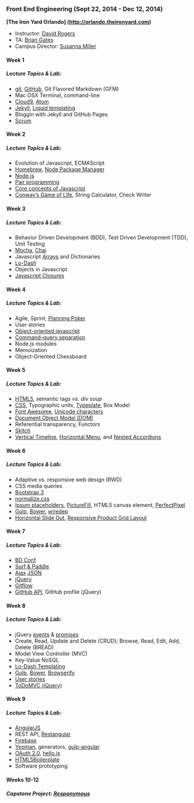 ### Front End Engineering (Sept 22, 2014 - Dec 12, 2014)
**[The Iron Yard Orlando] (http://orlando.theironyard.com)**
* Instructor: [David Rogers](https://github.com/al_the_x)
* TA: [Brian Gates](https://github.com/bgates)
* Campus Director: [Susanna Miller](http://theironyard.com/about/team/#susanna)

#### Week 1

##### Lecture Topics & Lab: 
* [git](http://git-scm.com/), [GitHub](https://github.com/phillycc), Git Flavored Markdown (GFM)
* Mac OSX Terminal, command-line
* [Cloud9](https://c9.io/), [Atom](https://atom.io/)
* [Jekyll](http://jekyllrb.com/), [Liquid templating](http://jekyllrb.com/docs/templates/)
* Bloggin with Jekyll and GitHub Pages 
* [Scrum](http://en.wikipedia.org/wiki/Scrum_%28software_development%29)

#### Week 2

##### Lecture Topics & Lab: 
* Evolution of Javascript, ECMAScript 
* [Homebrew](http://brew.sh/), [Node Package Manager](https://www.npmjs.com/)
* [Node.js](http://nodejs.org/)
* [Pair programming](http://en.wikipedia.org/wiki/Pair_programming)
* [Core concepts of Javascript](https://developer.mozilla.org/en-US/docs/Web/JavaScript)
* [Conway’s Game of Life](http://en.wikipedia.org/wiki/Conway's_Game_of_Life), String Calculator, Check Writer

#### Week 3

##### Lecture Topics & Lab: 
* Behavior Driven Development (BDD), Test Driven Development (TDD), Unit Testing
* [Mocha](http://mochajs.org/), [Chai](http://chaijs.com/)
* Javascript [Arrays](https://developer.mozilla.org/en-US/docs/Web/JavaScript/Reference/Global_Objects/Array) and Dictionaries
* [Lo-Dash](https://lodash.com/)
* Objects in Javascript
* [Javascript Closures](https://developer.mozilla.org/en-US/docs/Web/JavaScript/Guide/Closures)

#### Week 4

##### Lecture Topics & Lab: 
* Agile, Sprint, [Planning Poker](http://www.mountaingoatsoftware.com/agile/planning-poker) 
* User stories
* [Object-oriented javascript](https://developer.mozilla.org/en-US/docs/Web/JavaScript/Introduction_to_Object-Oriented_JavaScript)
* [Command–query separation](http://martinfowler.com/bliki/CommandQuerySeparation.html)
* Node.js modules
* Memoization
* Object-Oriented Chessboard

#### Week 5

##### Lecture Topics & Lab: 
* [HTML5](https://developer.mozilla.org/en-US/docs/Web/Guide/HTML/HTML5), semantic tags vs. *div soup*
* [CSS](https://developer.mozilla.org/en-US/docs/Web/CSS), Typographic units, [Typeplate](http://typeplate.com/), Box Model
* [Font Awesome](http://fortawesome.github.io/Font-Awesome/), [Unicode characters](http://unicode-table.com/en/) 
* [Document Object Model (DOM)](https://developer.mozilla.org/en-US/docs/Web/API/Document_Object_Model)
* Referential transparency, Functors
* [Skitch](https://evernote.com/skitch/)
* [Vertical Timeline](http://tympanus.net/Blueprints/VerticalTimeline/), [Horizontal Menu](http://tympanus.net/Blueprints/HorizontalDropDownMenu/), and [Nested Accordions](http://tympanus.net/Blueprints/NestedAccordion/) 

#### Week 6

##### Lecture Topics & Lab: 
* Adaptive vs. responsive web design (RWD)
* CSS media queries
* [Bootstrap 3](http://getbootstrap.com/)
* [normalize.css](http://necolas.github.io/normalize.css/) 
* [Ipsum placeholders](http://meettheipsums.com/), [PictureFill](http://scottjehl.github.io/picturefill/), HTML5 canvas element, [PerfectPixel](http://www.welldonecode.com/perfectpixel/) 
* [Gulp](http://gulpjs.com/), [Bower](http://bower.io/), [wiredep](https://github.com/taptapship/wiredep) 
* [Horizontal Slide Out](http://tympanus.net/Blueprints/HorizontalSlideOutMenu/#), [Responsive Product Grid Layout](http://tympanus.net/Blueprints/ProductGridLayout/)

#### Week 7

##### Lecture Topics & Lab:
* [BD Conf](http://bdconf.com/events/orlando-2014/)
* [Surf & Paddle](https://a4a9af4a2e802671f00b4af7d94a218d2d71be32.googledrive.com/host/0B_9V0tR7amAncWVCbGNEZUhXYmM/surf_and_paddle.html)
* [Ajax](https://developer.mozilla.org/en-US/docs/AJAX) [JSON](https://developer.mozilla.org/en-US/docs/Web/JavaScript/Reference/Global_Objects/JSON)
* [jQuery](http://jquery.com/) 
* [Gitflow](https://github.com/nvie/gitflow)
* [GitHub API](https://developer.github.com/v3/), GitHub profile (jQuery) 

#### Week 8

##### Lecture Topics & Lab: 
* jQuery [events](http://api.jquery.com/category/events/) & [promises](http://api.jquery.com/category/deferred-object/)
* Create, Read, Update and Delete (CRUD); Browse, Read, Edit, Add, Delete (BREAD) 
* Model View Controller (MVC)
* Key-Value NoSQL
* [Lo-Dash Templating](https://lodash.com/docs#templateSettings)
* [Gulp](http://gulpjs.com/), [Bower](http://bower.io/), [Browserify](http://browserify.org/)
* [User stories](https://www.scrumalliance.org/community/spotlight/mike-cohn/march-2014/agile-user-stories-epics-and-themes)  
* [ToDoMVC (jQuery)](http://todomvc.com/examples/jquery/#/all)

#### Week 9

##### Lecture Topics & Lab: 
* [AngularJS](https://angularjs.org/)
* REST API, [Restangular](https://github.com/mgonto/restangular)
* [Firebase](https://www.firebase.com/)
* [Yeoman](http://yeoman.io/), generators, [gulp-angular](https://github.com/Swiip/generator-gulp-angular)
* [OAuth 2.0](http://oauth.net/2/), [hello.js](http://adodson.com/hello.js/#hellojs)
* [HTML5Boilerplate](http://html5boilerplate.com/) 
* Software prototyping

#### Weeks 10-12

##### Capstone Project: [Responymous](https://github.com/ResponymousApp/Responymous)


